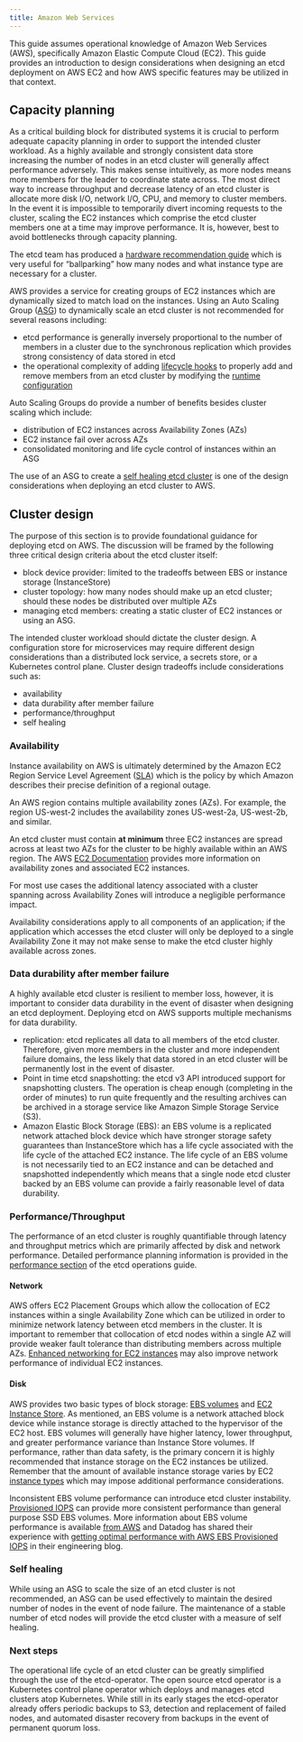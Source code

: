 ```yaml
---
title: Amazon Web Services
---
```


This guide assumes operational knowledge of Amazon Web Services (AWS), specifically Amazon Elastic Compute Cloud (EC2). This guide provides an introduction to design considerations when designing an etcd deployment on AWS EC2 and how AWS specific features may be utilized in that context.

## Capacity planning

As a critical building block for distributed systems it is crucial to perform adequate capacity planning in order to support the intended cluster workload. As a highly available and strongly consistent data store increasing the number of nodes in an etcd cluster will generally affect performance adversely. This makes sense intuitively, as more nodes means more members for the leader to coordinate state across. The most direct way to increase throughput and decrease latency of an etcd cluster is allocate more disk I/O, network I/O, CPU, and memory to cluster members. In the event it is impossible to temporarily divert incoming requests to the cluster, scaling the EC2 instances which comprise the etcd cluster members one at a time may improve performance. It is, however, best to avoid bottlenecks through capacity planning.

The etcd team has produced a [hardware recommendation guide](../op-guide/hardware.md) which is very useful for “ballparking” how many nodes and what instance type are necessary for a cluster.

AWS provides a service for creating groups of EC2 instances which are dynamically sized to match load on the instances. Using an Auto Scaling Group ([ASG](http://docs.aws.amazon.com/autoscaling/latest/userguide/AutoScalingGroup.html)) to dynamically scale an etcd cluster is not recommended for several reasons including:

* etcd performance is generally inversely proportional to the number of members in a cluster due to the synchronous replication which provides strong consistency of data stored in etcd
* the operational complexity of adding [lifecycle hooks](http://docs.aws.amazon.com/autoscaling/latest/userguide/lifecycle-hooks.html) to properly add and remove members from an etcd cluster by modifying the [runtime configuration](../op-guide/runtime-configuration.md)

Auto Scaling Groups do provide a number of benefits besides cluster scaling which include:

* distribution of EC2 instances across Availability Zones (AZs)
* EC2 instance fail over across AZs
* consolidated monitoring and life cycle control of instances within an ASG

The use of an ASG to create a [self healing etcd cluster](#self-healing) is one of the design considerations when deploying an etcd cluster to AWS.

## Cluster design

The purpose of this section is to provide foundational guidance for deploying etcd on AWS. The discussion will be framed by the following three critical design criteria about the etcd cluster itself:

* block device provider: limited to the tradeoffs between EBS or instance storage (InstanceStore)
* cluster topology: how many nodes should make up an etcd cluster; should these nodes be distributed over multiple AZs
* managing etcd members: creating a static cluster of EC2 instances or using an ASG.

The intended cluster workload should dictate the cluster design. A configuration store for microservices may require different design considerations than a distributed lock service, a secrets store, or a Kubernetes control plane. Cluster design tradeoffs include considerations such as:

* availability
* data durability after member failure
* performance/throughput
* self healing

### Availability

Instance availability on AWS is ultimately determined by the Amazon EC2 Region Service Level Agreement ([SLA](https://aws.amazon.com/ec2/sla/)) which is the policy by which Amazon describes their precise definition of a regional outage.

An AWS region contains multiple availability zones (AZs). For example, the region US-west-2 includes the availability zones US-west-2a, US-west-2b, and similar. 

An etcd cluster must contain **at minimum** three EC2 instances are spread across at least two AZs for the cluster to be highly available within an AWS region. The AWS [EC2 Documentation](https://docs.aws.amazon.com/AWSEC2/latest/UserGuide/using-regions-availability-zones.html#concepts-availability-zones) provides more information on availability zones and associated EC2 instances.

For most use cases the additional latency associated with a cluster spanning across Availability Zones will introduce a negligible performance impact.

Availability considerations apply to all components of an application; if the application which accesses the etcd cluster will only be deployed to a single Availability Zone it may not make sense to make the etcd cluster highly available across zones.

### Data durability after member failure

A highly available etcd cluster is resilient to member loss, however, it is important to consider data durability in the event of disaster when designing an etcd deployment. Deploying etcd on AWS supports multiple mechanisms for data durability.

* replication: etcd replicates all data to all members of the etcd cluster. Therefore, given more members in the cluster and more independent failure domains, the less likely that data stored in an etcd cluster will be permanently lost in the event of disaster.
* Point in time etcd snapshotting: the etcd v3 API introduced support for snapshotting clusters. The operation is cheap enough (completing in the order of minutes) to run quite frequently and the resulting archives can be archived in a storage service like Amazon Simple Storage Service (S3).
* Amazon Elastic Block Storage (EBS): an EBS volume is a replicated network attached block device which have stronger storage safety guarantees than InstanceStore which has a life cycle associated with the life cycle of the attached EC2 instance. The life cycle of an EBS volume is not necessarily tied to an EC2 instance and can be detached and snapshotted independently which means that a single node etcd cluster backed by an EBS volume can provide a fairly reasonable level of data durability.

### Performance/Throughput

The performance of an etcd cluster is roughly quantifiable through latency and throughput metrics which are primarily affected by disk and network performance. Detailed performance planning information is provided in the [performance section](../op-guide/performance.md) of the etcd operations guide.

#### Network

AWS offers EC2 Placement Groups which allow the collocation of EC2 instances within a single Availability Zone which can be utilized in order to minimize network latency between etcd members in the cluster. It is important to remember that collocation of etcd nodes within a single AZ will provide weaker fault tolerance than distributing members across multiple AZs. [Enhanced networking for EC2 instances](http://docs.aws.amazon.com/AWSEC2/latest/UserGuide/enhanced-networking.html) may also improve network performance of individual EC2 instances.

#### Disk

AWS provides two basic types of block storage: [EBS volumes](https://aws.amazon.com/ebs/) and [EC2 Instance Store](http://docs.aws.amazon.com/AWSEC2/latest/UserGuide/InstanceStorage.html). As mentioned, an EBS volume is a network attached block device while instance storage is directly attached to the hypervisor of the EC2 host. EBS volumes will generally have higher latency, lower throughput, and greater performance variance than Instance Store volumes. If performance, rather than data safety, is the primary concern it is highly recommended that instance storage on the EC2 instances be utilized. Remember that the amount of available instance storage varies by EC2 [instance types](https://aws.amazon.com/ec2/instance-types/) which may impose additional performance considerations.

Inconsistent EBS volume performance can introduce etcd cluster instability. [Provisioned IOPS](http://docs.aws.amazon.com/AWSEC2/latest/UserGuide/EBSVolumeTypes.html#EBSVolumeTypes_piops) can provide more consistent performance than general purpose SSD EBS volumes. More information about EBS volume performance is available [from AWS](https://aws.amazon.com/ebs/details/) and Datadog has shared their experience with [getting optimal performance with AWS EBS Provisioned IOPS](https://www.datadoghq.com/blog/aws-ebs-provisioned-iops-getting-optimal-performance/) in their engineering blog.

### Self healing

While using an ASG to scale the size of an etcd cluster is not recommended, an ASG can be used effectively to maintain the desired number of nodes in the event of node failure. The maintenance of a stable number of etcd nodes will provide the etcd cluster with a measure of self healing.

### Next steps

The operational life cycle of an etcd cluster can be greatly simplified through the use of the etcd-operator. The open source etcd operator is a Kubernetes control plane operator which deploys and manages etcd clusters atop Kubernetes. While still in its early stages the etcd-operator already offers periodic backups to S3, detection and replacement of failed nodes, and automated disaster recovery from backups in the event of permanent quorum loss.
